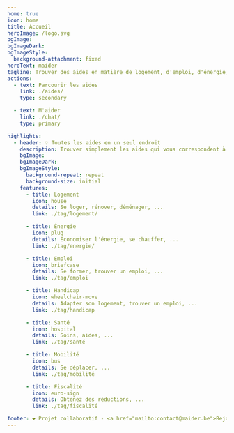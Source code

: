 ```yaml
---
home: true
icon: home
title: Accueil
heroImage: /logo.svg
bgImage: 
bgImageDark: 
bgImageStyle:
  background-attachment: fixed
heroText: maider
tagline: Trouver des aides en matière de logement, d'emploi, d'énergie, de santé, de mobilité, de fiscalité, ...
actions:
  - text: Parcourir les aides
    link: ./aides/
    type: secondary

  - text: M'aider
    link: ./chat/
    type: primary

highlights:
  - header: 💡 Toutes les aides en un seul endroit
    description: Trouver simplement les aides qui vous correspondent à vos besoins
    bgImage: 
    bgImageDark: 
    bgImageStyle:
      background-repeat: repeat
      background-size: initial
    features:
      - title: Logement
        icon: house
        details: Se loger, rénover, déménager, ...
        link: ./tag/logement/

      - title: Énergie
        icon: plug
        details: Économiser l'énergie, se chauffer, ...
        link: ./tag/energie/

      - title: Emploi
        icon: briefcase
        details: Se former, trouver un emploi, ...
        link: ./tag/emploi

      - title: Handicap
        icon: wheelchair-move
        details: Adapter son logement, trouver un emploi, ...
        link: ./tag/handicap

      - title: Santé
        icon: hospital
        details: Soins, aides, ...
        link: ./tag/santé

      - title: Mobilité
        icon: bus
        details: Se déplacer, ...
        link: ./tag/mobilité

      - title: Fiscalité
        icon: euro-sign
        details: Obtenez des réductions, ...
        link: ./tag/fiscalité

footer: ❤️ Projet collaboratif - <a href="mailto:contact@maider.be">Rejoignez-nous</a>
---
```


